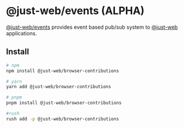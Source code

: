 # @just-web/events (ALPHA)

[@just-web/events] provides event based pub/sub system to [@just-web] applications.

## Install

```sh
# npm
npm install @just-web/browser-contributions

# yarn
yarn add @just-web/browser-contributions

# pnpm
pnpm install @just-web/browser-contributions

#rush
rush add -p @just-web/browser-contributions
```

[@just-web]: https://github.com/justland/just-web/
[@just-web/events]: https://github.com/justland/just-web/tree/main/plugins/events
